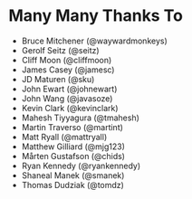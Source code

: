 Many Many Thanks To
===================

* Bruce Mitchener (@waywardmonkeys)
* Gerolf Seitz (@seitz)
* Cliff Moon (@cliffmoon)
* James Casey (@jamesc)
* JD Maturen (@sku)
* John Ewart (@johnewart)
* John Wang (@javasoze)
* Kevin Clark (@kevinclark)
* Mahesh Tiyyagura (@tmahesh)
* Martin Traverso (@martint)
* Matt Ryall (@mattryall)
* Matthew Gilliard (@mjg123)
* Mårten Gustafson (@chids)
* Ryan Kennedy (@ryankennedy)
* Shaneal Manek (@smanek)
* Thomas Dudziak (@tomdz)
